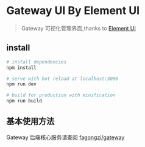# Gateway UI By Element UI
> Gateway 可视化管理界面,thanks to [Element UI](http://element-cn.eleme.io/#/zh-CN)


## install

```bash
# install dependencies
npm install

# serve with hot reload at localhost:3000
npm run dev

# build for production with minification
npm run build

```

## 基本使用方法

Gateway 后端核心服务请查阅 [fagongzi/gateway](https://github.com/fagongzi/gateway)



